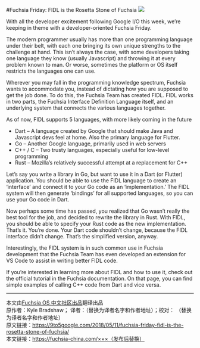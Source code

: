 #Fuchsia Friday: FIDL is the Rosetta Stone of Fuchsia
![](https://i2.wp.com/9to5google.com/wp-content/uploads/sites/4/2018/05/fuchsia-friday-fidl.png)

With all the developer excitement following Google I/O this week, we’re keeping in theme with a developer-oriented Fuchsia Friday.

The modern programmer usually has more than one programming language under their belt, with each one bringing its own unique strengths to the challenge at hand. This isn’t always the case, with some developers taking one language they know (usually Javascript) and throwing it at every problem known to man. Or worse, sometimes the platform or OS itself restricts the languages one can use.

Wherever you may fall in the programming knowledge spectrum, Fuchsia wants to accommodate you, instead of dictating how you are supposed to get the job done. To do this, the Fuchsia Team has created FIDL. FIDL works in two parts, the Fuchsia Interface Definition Language itself, and an underlying system that connects the various languages together.

As of now, FIDL supports 5 languages, with more likely coming in the future
* Dart – A language created by Google that should make Java and Javascript devs feel at home. Also the primary language for Flutter.
* Go – Another Google language, primarily used in web servers
* C++ / C – Two trusty languages, especially useful for low-level programming
* Rust – Mozilla’s relatively successful attempt at a replacement for C++

Let’s say you write a library in Go, but want to use it in a Dart (or Flutter) application. You should be able to use the FIDL language to create an ‘interface’ and connect it to your Go code as an ‘implementation.’ The FIDL system will then generate ‘bindings’ for all supported languages, so you can use your Go code in Dart.

Now perhaps some time has passed, you realized that Go wasn’t really the best tool for the job, and decided to rewrite the library in Rust. With FIDL, you should be able to specify your Rust code as the new implementation. That’s it. You’re done. Your Dart code shouldn’t change, because the FIDL interface didn’t change. That’s the simplified version, anyway.

Interestingly, the FIDL system is in such common use in Fuchsia development that the Fuchsia Team has even developed an extension for VS Code to assist in writing better FIDL code.

If you’re interested in learning more about FIDL and how to use it, check out the official tutorial in the Fuchsia documentation. On that page, you can find simple examples of calling C++ code from Dart and vice versa.

***
本文由[Fuchsia OS 中文社区出品](https://fuchsia-china.com)翻译出品               
原作者：Kyle Bradshaw； 译者：（替换为译者名字和作者地址）；校对： （替换为译者名字和作者地址）       
原文链接：https://9to5google.com/2018/05/11/fuchsia-friday-fidl-is-the-rosetta-stone-of-fuchsia/       
本文链接：https://fuchsia-china.com/×××（发布后替换）

